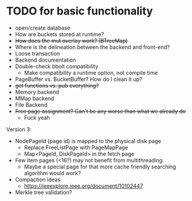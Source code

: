 # TODO for basic functionality
* open/create database
* How are buckets stored at runtime?
* ~~How does the mut overlay work? (BTreeMap)~~
* Where is the delineation between the backend and front-end?
* Loose transaction
* Backend documentation
* Double-check bbolt compatibility 
  * Make compatibility a runtime option, not compile time
* PageBuffer vs. BucketBuffer? How do I clean it up? 
* ~~get functions vs. pub everything?~~
* Memory backend
* MMap backend
* File Backend
* ~~Free page assignment? Can't be any worse than what we already do~~
  * Fuck yeah

Version 3:
* NodePageId (page id) is mapped to the physical disk page
  * Replace FreeListPage with PageMapPage
  * Map<PageId, DiskPageId> in the fetch page
* Few item pages (<16?) may not benefit from multithreading.
  * Maybe a special page for that more cache friendly searching algorithm would work?
* Compaction ideas
  * https://ieeexplore.ieee.org/document/10102447
* Merkle tree validation?